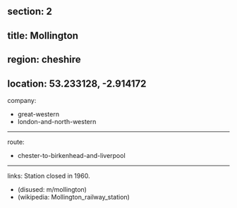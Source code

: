 section: 2
----
title: Mollington
----
region: cheshire
----
location: 53.233128, -2.914172
----
company:
- great-western
- london-and-north-western
----
route:
- chester-to-birkenhead-and-liverpool
----
links:
Station closed in 1960.
- (disused: m/mollington)
- (wikipedia: Mollington_railway_station)
